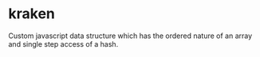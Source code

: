 # kraken
Custom javascript data structure which has the ordered nature of an array and single step access of a hash.
